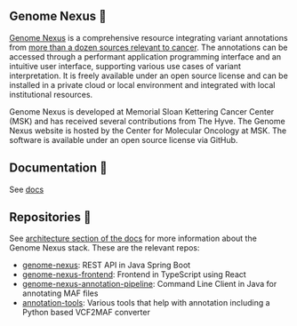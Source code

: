 ## Genome Nexus 🧬
[Genome Nexus](https://genomenexus.org/) is a comprehensive resource integrating variant annotations from [more than a dozen sources relevant to cancer](https://docs.genomenexus.org/annotation-sources). The annotations can be accessed through a performant application programming interface and an intuitive user interface, supporting various use cases of variant interpretation. It is freely available under an open source license and can be installed in a private cloud or local environment and integrated with local institutional resources.

Genome Nexus is developed at Memorial Sloan Kettering Cancer Center (MSK) and has received several contributions from The Hyve. The Genome Nexus website is hosted by the Center for Molecular Oncology at MSK. The software is available under an open source license via GitHub.

## Documentation 📖
See [docs](https://docs.genomenexus.org)

## Repositories 📁
See [architecture section of the docs](https://docs.genomenexus.org/architecture) for more information about the Genome Nexus stack. These are the relevant repos:

- [genome-nexus](https://github.com/genome-nexus/genome-nexus): REST API in Java Spring Boot
- [genome-nexus-frontend](https://github.com/genome-nexus/genome-nexus-frontend): Frontend in TypeScript using React
- [genome-nexus-annotation-pipeline](https://github.com/genome-nexus/genome-nexus-annotation-pipeline): Command Line Client in Java for annotating MAF files
- [annotation-tools](https://github.com/genome-nexus/annotation-tools): Various tools that help with annotation including a Python based VCF2MAF converter
